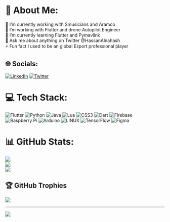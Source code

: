 # 💫 About Me:
🔭 I’m currently working with Smusicians and Aramco<br>💎 I’m working with Flutter and drone Autopilot Engineer<br>🌱 I’m currently learning Flutter and Pymavlink<br>💬 Ask me about anything on Twitter @HassanAlnahash<br>⚡ Fun fact I used to be an global Esport professional player


## 🌐 Socials:
[![LinkedIn](https://img.shields.io/badge/LinkedIn-%230077B5.svg?logo=linkedin&logoColor=white)](https://linkedin.com/in/https://www.linkedin.com/in/hassan-alnahash/) [![Twitter](https://img.shields.io/badge/Twitter-%231DA1F2.svg?logo=Twitter&logoColor=white)](https://twitter.com/https://twitter.com/HassanAlnahash) 

# 💻 Tech Stack:
![Flutter](https://img.shields.io/badge/Flutter-%2302569B.svg?style=for-the-badge&logo=Flutter&logoColor=white) ![Python](https://img.shields.io/badge/python-3670A0?style=for-the-badge&logo=python&logoColor=ffdd54) ![Java](https://img.shields.io/badge/java-%23ED8B00.svg?style=for-the-badge&logo=java&logoColor=white) ![Lua](https://img.shields.io/badge/lua-%232C2D72.svg?style=for-the-badge&logo=lua&logoColor=white) ![CSS3](https://img.shields.io/badge/css3-%231572B6.svg?style=for-the-badge&logo=css3&logoColor=white) ![Dart](https://img.shields.io/badge/dart-%230175C2.svg?style=for-the-badge&logo=dart&logoColor=white) ![Firebase](https://img.shields.io/badge/firebase-%23039BE5.svg?style=for-the-badge&logo=firebase) ![Raspberry Pi](https://img.shields.io/badge/-RaspberryPi-C51A4A?style=for-the-badge&logo=Raspberry-Pi) ![Arduino](https://img.shields.io/badge/-Arduino-00979D?style=for-the-badge&logo=Arduino&logoColor=white) ![LINUX](https://img.shields.io/badge/Linux-FCC624?style=for-the-badge&logo=linux&logoColor=black) ![TensorFlow](https://img.shields.io/badge/TensorFlow-%23FF6F00.svg?style=for-the-badge&logo=TensorFlow&logoColor=white) 	![Figma](https://img.shields.io/badge/figma-%23F24E1E.svg?style=for-the-badge&logo=figma&logoColor=white)
# 📊 GitHub Stats:
![](https://github-readme-stats.vercel.app/api?username=HassanAlnahash&theme=radical&hide_border=false&include_all_commits=false&count_private=true)<br/>
![](https://github-readme-streak-stats.herokuapp.com/?user=HassanAlnahash&theme=radical&hide_border=false)<br/>
![](https://github-readme-stats.vercel.app/api/top-langs/?username=HassanAlnahash&theme=radical&hide_border=false&include_all_commits=false&count_private=true&layout=compact)

## 🏆 GitHub Trophies
![](https://github-profile-trophy.vercel.app/?username=HassanAlnahash&theme=radical&no-frame=false&no-bg=true&margin-w=4)

---
[![](https://visitcount.itsvg.in/api?id=HassanAlnahash&icon=0&color=12)](https://visitcount.itsvg.in)

<!-- Proudly created with GPRM ( https://gprm.itsvg.in ) -->
